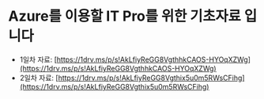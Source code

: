 # Azure를 이용할 IT Pro를 위한 기초자료 입니다

- 1일차 자료: [https://1drv.ms/p/s!AkLfiyReGG8VgthhkCAOS-HYOqXZWg](https://1drv.ms/p/s!AkLfiyReGG8VgthhkCAOS-HYOqXZWg)
- 2일차 자료: [https://1drv.ms/p/s!AkLfiyReGG8Vgthix5u0m5RWsCFihg](https://1drv.ms/p/s!AkLfiyReGG8Vgthix5u0m5RWsCFihg)
